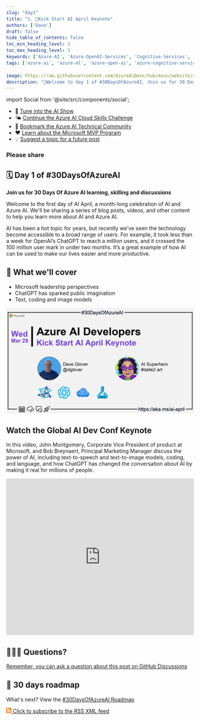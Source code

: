 ```yaml
---
slug: "day1"
title: "1. 🚀Kick Start AI April Keynote"
authors: ['Dave']
draft: false
hide_table_of_contents: false
toc_min_heading_level: 2
toc_max_heading_level: 3
keywords: ['Azure-AI', 'Azure-OpenAI-Services', 'Cognitive-Services', 'Machine-Learning']
tags: ['azure-ai', 'azure-ml', 'azure-open-ai', 'azure-cognitive-services', 'responsible-ai', 'azure-ai-fundamentals', '30-days-of-azure-ai']

image: https://raw.githubusercontent.com/AzureAiDevs/hub/main/website/static/img/2023-aia/banner-day1.png
description: "🚀Welcome to day 1 of #30DaysOfAzureAI. Join us for 30 Days Of Azure AI learning, skilling and discussions https://azureaidevs.github.io/hub/2023-aia/day1"
---
```


import Social from '@site/src/components/social';

<head>

  </head>


- 🍿 [Tune into the AI Show](https://aka.ms/ai-april-ai-show)
- 🌤️ [Continue the Azure AI Cloud Skills Challenge](https://aka.ms/30-days-of-azure-ai-challenge)
- 🏫 [Bookmark the Azure AI Technical Community](https://aka.ms/ai-april-tech-community)
- ❤️ [Learn about the Microsoft MVP Program](https://aka.ms/ai-april-mvp-program)
- 💡 [Suggest a topic for a future post](https://github.com/AzureAiDevs/hub/discussions/categories/call-for-content)

### Please share

<Social
    page_url="https://azureaidevs.github.io/hub/2023-aia/day1"
    image_url="https://raw.githubusercontent.com/AzureAiDevs/hub/main/website/static/img/2023-aia/banner-day1.png"
    title="Kick Start AI April Keynote"
    description= "🚀Day 1 of #30DaysOfAzureAI. Today, we're excited to share the Global AI Dev Conf keynote featuring senior Azure AI leaders John Montgomery and Bob Breynaert discussing the future of AI."
    hashtags="AI,AzureOpenAI"
    hashtag="#30DaysOfAzureAi"
/>

## 🗓️ Day 1 of #30DaysOfAzureAI

<!-- README
The following description is also used for the tweet. So it should be action oriented and grab attention 
If you update the description, please update the description: in the frontmatter as well.
-->

**Join us for 30 Days Of Azure AI learning, skilling and discussions**

<!-- README
The following is the intro to the post. It should be a short teaser for the post.
-->

Welcome to the first day of AI April, a month-long celebration of AI and Azure AI. We'll be sharing a series of blog posts, videos, and other content to help you learn more about AI and Azure AI.

AI has been a hot topic for years, but recently we’ve seen the technology become accessible to a broad range of users. For example, it took less than a week for OpenAI’s ChatGPT to reach a million users, and it crossed the 100 million user mark in under two months. It’s a great example of how AI can be used to make our lives easier and more productive.

## 🎯 What we'll cover

<!-- README
The following list is the main points of the post. There should be 3-4 main points.
 -->


- Microsoft leadership perspectives
- ChatGPT has sparked public imagination
- Text, coding and image models

<!-- 
- Main point 1
- Main point 2
- Main point 3 
- Main point 4
-->


![Image banner for day 1](./../../static/img/2023-aia/banner-day1.png)


<!-- README
Add or update a list relevant references here. These could be links to other blog posts, Microsoft Learn Module, videos, or other resources.
-->



<!-- README
The following is the body of the post. It should be an overview of the post that you are referencing.
See the Learn More section, if you supplied a canonical link, then will be displayed here.
-->


## Watch the Global AI Dev Conf Keynote

In this video, John Montgomery, Corporate Vice President of product at Microsoft, and Bob Breynaert, Principal Marketing Manager discuss the power of AI, including text-to-speech and text-to-image models, coding, and language, and how ChatGPT has changed the conversation about AI by making it real for millions of people.

<iframe width="100%" height="420" src="https://www.youtube.com/embed/D7_RN5Gc-RE" title="YouTube video player" frameborder="0" allow="accelerometer; autoplay; clipboard-write; encrypted-media; gyroscope; picture-in-picture; web-share" allowfullscreen></iframe>



## 🙋🏾‍♂️ Questions?

[Remember, you can ask a question about this post on GitHub Discussions](https://github.com/AzureAiDevs/hub/discussions/categories/azure-ai-developers)

## 📍 30 days roadmap

What's next? View the [#30DaysOfAzureAI Roadmap](/hub/roadmap/30days)

[![The image is the RSS feed available icon](./../../static/img/2023-aia/rss.png) Click to subscribe to the RSS XML feed](https://azureaidevs.github.io/hub/2023-aia/rss.xml)